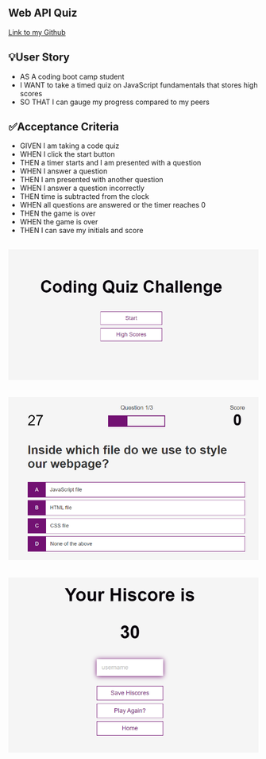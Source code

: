 ## Web API Quiz

[Link to my Github](https://github.com/MartinCespedes)

## 💡User Story

- AS A coding boot camp student
- I WANT to take a timed quiz on JavaScript fundamentals that stores high scores
- SO THAT I can gauge my progress compared to my peers

## ✅Acceptance Criteria

- GIVEN I am taking a code quiz
- WHEN I click the start button
- THEN a timer starts and I am presented with a question
- WHEN I answer a question
- THEN I am presented with another question
- WHEN I answer a question incorrectly
- THEN time is subtracted from the clock
- WHEN all questions are answered or the timer reaches 0
- THEN the game is over
- WHEN the game is over
- THEN I can save my initials and score

## ![Web Api Quiz](./images/Web_Quiz_1.png)

## ![Web Api Quiz](./images/Web_Quiz_2.png)

## ![Web Api Quiz](./images/Web_Quiz_3.png)

